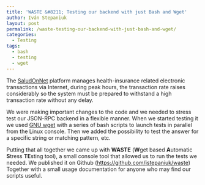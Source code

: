```yaml
---
title: 'WASTE &#8211; Testing our backend with just Bash and Wget'
author: Iván Stepaniuk
layout: post
permalink: /waste-testing-our-backend-with-just-bash-and-wget/
categories:
  - Testing
tags:
  - bash
  - testing
  - wget
---
```

The <a title="SaludOnNet" href="http://www.saludonnet.com" target="_blank">SaludOnNet</a> platform manages health-insurance related electronic transactions via Internet, during peak hours, the transaction rate raises considerably so the system must be prepared to withstand a high transaction rate without any delay.

We were making important changes to the code and we needed to stress test our JSON-RPC backend in a flexible manner. When we started testing it we used [GNU wget][1] with a series of bash scripts to launch tests in parallel from the Linux console. Then we added the possibility to test the answer for a specific string or matching pattern, etc.

Putting that all together we came up with **WASTE** (**W**get based **A**utomatic **S**tress **TE**sting tool), a small console tool that allowed us to run the tests we needed. We published it on Github (<a title="WASTE" href="https://github.com/istepaniuk/waste" target="_blank">https://github.com/istepaniuk/waste</a>) Together with a small usage documentation for anyone who may find our scripts useful.

 [1]: http://www.gnu.org/software/wget/ "WGET"
